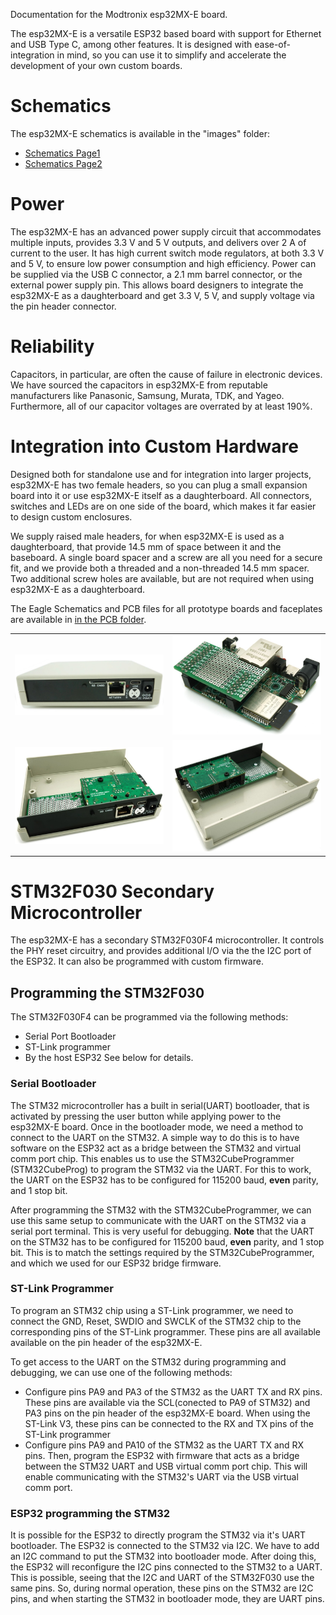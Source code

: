 Documentation for the Modtronix esp32MX-E board.

The esp32MX-E is a versatile ESP32 based board with support for Ethernet and USB Type C, among other features. It is designed with ease-of-integration in mind, so you can use it to simplify and accelerate the development of your own custom boards. 

# Schematics
The esp32MX-E schematics is available in the "images" folder:
- [Schematics Page1](../images/esp32MX-E_schematics_pg1.png)
- [Schematics Page2](../images/esp32MX-E_schematics_pg2.png)

# Power
The esp32MX-E has an advanced power supply circuit that accommodates multiple inputs, provides 3.3 V and 5 V outputs, and delivers over 2 A of current to the user. It has high current switch mode regulators, at both 3.3 V and 5 V, to ensure low power consumption and high efficiency. Power can be supplied via the USB C connector, a 2.1 mm barrel connector, or the external power supply pin. This allows board designers to integrate the esp32MX-E as a daughterboard and get 3.3 V, 5 V, and supply voltage via the pin header connector.

# Reliability
Capacitors, in particular, are often the cause of failure in electronic devices. We have sourced the capacitors in esp32MX-E from reputable manufacturers like Panasonic, Samsung, Murata, TDK, and Yageo. Furthermore, all of our capacitor voltages are overrated by at least 190%.

# Integration into Custom Hardware
Designed both for standalone use and for integration into larger projects, esp32MX-E has two female headers, so you can plug a small expansion board into it or use esp32MX-E itself as a daughterboard. All connectors, switches and LEDs are on one side of the board, which makes it far easier to design custom enclosures.

We supply raised male headers, for when esp32MX-E is used as a daughterboard, that provide 14.5 mm of space between it and the baseboard. A single board spacer and a screw are all you need for a secure fit, and we provide both a threaded and a non-threaded 14.5 mm spacer. Two additional screw holes are available, but are not required when using esp32MX-E as a daughterboard.

The Eagle Schematics and PCB files for all prototype boards and faceplates are available in [in the PCB folder](../pcb).

| | |
| --- | --- |
| ![ ](../images/fordoc/esp32mx-e_in_enclosure_w800.jpg) | ![ ](../images/fordoc/esp32mx-e_with_proto_db_w800.jpg) |
| ![ ](../images/fordoc/esp32mx-e_as_db_in_enclosure__open_w800.jpg) | ![ ](../images/fordoc/esp32mx-e_as_db_in_enclosure__open_2_w800.jpg) |

# STM32F030 Secondary Microcontroller
The esp32MX-E has a secondary STM32F030F4 microcontroller. It controls the PHY reset circuitry, and provides additional I/O via the the I2C port of the ESP32. It can also be programmed with custom firmware.

## Programming the STM32F030
The STM32F030F4 can be programmed via the following methods:
- Serial Port Bootloader
- ST-Link programmer
- By the host ESP32
See below for details.

### Serial Bootloader
The STM32 microcontroller has a built in serial(UART) bootloader, that is activated by pressing the user button while applying power to the esp32MX-E board. Once in the bootloader mode, we need a method to connect to the UART on the STM32. A simple way to do this is to have software on the ESP32 act as a bridge between the STM32 and virtual comm port chip. This enables us to use the STM32CubeProgrammer (STM32CubeProg) to program the STM32 via the UART. For this to work, the UART on the ESP32 has to be configured for 115200 baud, **even** parity, and 1 stop bit.

After programming the STM32 with the STM32CubeProgrammer, we can use this same setup to communicate with the UART on the STM32 via a serial port terminal. This is very useful for debugging. **Note** that the UART on the STM32 has to be configured for 115200 baud, **even** parity, and 1 stop bit. This is to match the settings required by the STM32CubeProgrammer, and which we used for our ESP32 bridge firmware.

### ST-Link Programmer
To program an STM32 chip using a ST-Link programmer, we need to connect the GND, Reset, SWDIO and SWCLK of the STM32 chip to the corresponding pins of the ST-Link programmer. These pins are all available available on the pin header of the esp32MX-E.

To get access to the UART on the STM32 during programming and debugging, we can use one of the following methods:
- Configure pins PA9 and PA3 of the STM32 as the UART TX and RX pins. These pins are available via the SCL(conected to PA9 of STM32) and PA3 pins on the pin header of the esp32MX-E board. When using the ST-Link V3, these pins can be connected to the RX and TX pins of the ST-Link programmer
- Configure pins PA9 and PA10 of the STM32 as the UART TX and RX pins. Then, program the ESP32 with firmware that acts as a bridge between the STM32 UART and USB virtual comm port chip. This will enable communicating with the STM32's UART via the USB virtual comm port.

### ESP32 programming the STM32
It is possible for the ESP32 to directly program the STM32 via it's UART bootloader. The ESP32 is connected to the STM32 via I2C. We have to add an I2C command to put the STM32 into bootloader mode. After doing this, the ESP32 will reconfigure the I2C pins connected to the STM32 to a UART. This is possible, seeing that the I2C and UART of the STM32F030 use the same pins. So, during normal operation, these pins on the STM32 are I2C pins, and when starting the STM32 in bootloader mode, they are UART pins.
